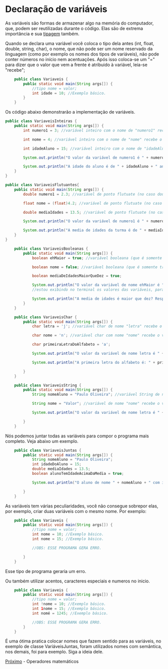 <h1>Declaração de variáveis</h1>

As variáveis são formas de armazenar algo na memória do computador, que, podem ser reutilizadas durante o código. Elas são de extrema importância e sua <a href="https://github.com/paulorievrs/java4noobs/blob/master/3%20-%20B%C3%A1sico/02-Tipos-De-Variaveis.md"> tipagem</a> também. 

Quando se declara uma variável você coloca o tipo dela antes (int, float, double, string, char), o nome, que não pode ser um nome reservado da linguagem (como por exemplo os nomes dos tipos de variáveis), não pode conter números no início nem acentuações. Após isso coloca-se um "=" para dizer que o valor que vem a frente é atribuido à variável, leia-se "recebe";

```java
    public class Variaveis {
        public static void main(String args[]) {
            //tipo nome = valor;
            int idade = 10; //Exemplo básico.
        }
    }
```

Os código abaixo demonstrarão a implementação de variáveis.




```java
public class VariaveisInteiras {
    public static void main(String args[]) {
        int numero1 = 3; //variável inteiro com o nome de "numero1" recebe o valor de 3.

        int nome = 4; //variável inteiro com o nome de "nome" recebe o valor de 4.

        int idadeAluno = 15; //variável inteiro com o nome de "idadeAluno" recebe o valor de 15.

        System.out.println("O valor da variável de numero1 é " + numero1 + " e a nome é " + nome); //estou exibindo no terminal os valores das variáveis, para juntar elas, você concatena a string com os valores usando o "+" e depois o nome da variável.

        System.out.println("A idade do aluno é de " + idadeAluno + " anos.");
    }
}
```

```java
public class VariaveisFlutuantes{
    public static void main(String args[]) {
        double numero1 = 2.3; //variável de ponto flutuate (no caso double) com o nome de "numero1" recebe o valor de 2.3.

        float nome = (float)4.2; //variável de ponto flutuate (no caso float) com o nome de "nome" recebe o valor de 4.2.

        double mediaIdades = 13.5; //variável de ponto flutuate (no caso double) de nome "mediaIdades" recebe o valor de 13.5.

        System.out.println("O valor da variável de numero1 é " + numero1 + " e a numero2 é " + nome); //estou exibindo no terminal os valores das variáveis, para juntar elas, você concatena a string com os valores usando o "+" e depois o nome da variável.

        System.out.println("A media de idades da turma é de " + mediaIdades ".");
    }
}
```
```java
    public class VariaveisBooleanas {
        public static void main(String args[]) {
            boolean ehMaior = true; //variável booleana (que é somente true ou false, de nome "ehMaior" recebe o valor de verdadeiro).

            boolean nome = false; //variável booleana (que é somente true ou false, recebe o valor de falso).

            boolean mediaDeIdadesMaiorQueDez = true;

            System.out.println("O valor da variável de nome ehMaior é " + ehMaior + " e a nome é " + nome);
            //estou exibindo no terminal os valores das variáveis, para juntar elas, você concatena a string com os valores usando o "+" e depois o nome da variável.

            System.out.println("A media de idades é maior que dez? Resposta: " + mediaDeIdadesMaiorQueDez);
        }
    }
```

```java
    public class VariaveisChar {
        public static void main(String args[]) {
            char letra = 'j'; //variável char de nome "letra" recebe o valor de j.

            char nome = 'n'; //variável char com nome "nome" recebe o valor de n.

            char primeiraLetraDoAlfabeto = 'a';

            System.out.println("O valor da variável de nome letra é " + letra + " e a nome é " + nome);//estou exibindo no terminal os valores das variáveis, para juntar elas, você concatena a string com os valores usando o "+" e depois o nome da variável.

            System.out.println("A primeira letra do alfabeto é: " + primeiraLetraDoAlfabeto);

        }
    }
```

```java
    public class VariaveisString {
        public static void main(String args[]) {
            String nomeAluno = "Paulo Oliveira"; //variável String de nome "nomeAluno" recebe o valor de Paulo Oliveira.

            String nome = "Valor"; //variável de nome "nome" recebe o valor de Valor

            System.out.println("O valor da variável de nome letra é " + letra + " e a nome é " + nome);//estou exibindo no terminal os valores das variáveis, para juntar elas, você concatena a string com os valores usando o "+" e depois o nome da variável.

        }
    }
```

Nós podemos juntar todas as variáveis para compor o programa mais completo. Veja abaixo um exemplo.

```java
    public class VariaveisJuntas {
        public static void main(String args[]) {
            String nomeAluno = "Paulo Oliveira";
            int idadeDoAluno = 15;
            double mediaIdades = 13.5;
            boolean alunoTemIdadeAcimaDaMedia = true;

            System.out.println("O aluno de nome " + nomeAluno + " com idade de "+ idadeDoAluno + " anos tem idade acima da media? " + alunoTemIdadeAcimaDaMedia);

        }
    }
```

As variáveis tem várias peculiaridades, você não consegue sobrepor elas, por exemplo, criar duas variáveis com o mesmo nome. Por exemplo:

```java
    public class Variaveis {
        public static void main(String args[]) {
            //tipo nome = valor;
            int nome = 10; //Exemplo básico.
            int nome = 15; //Exemplo básico.

            //OBS: ESSE PROGRAMA GERA ERRO.

        }
    }
```

Esse tipo de programa geraria um erro.

Ou também utilizar acentos, caracteres especiais e numeros no inicio.

```java
    public class Variaveis {
        public static void main(String args[]) {
            //tipo nome = valor;
            int !nome = 10; //Exemplo básico.
            int 1nome = 15; //Exemplo básico.
            int nomé = 1245; //Exemplo básico.

            //OBS: ESSE PROGRAMA GERA ERRO.
        }
    }
```

É uma ótima pratica colocar nomes que fazem sentido para as variáveis, no exemplo de classe VariáveisJuntas, foram utilizados nomes com semântica, nos demais, foi para exemplo. Siga a ideia dele.

[Próximo](./05-OperadoresMatematicos.md) - Operadores matemáticos